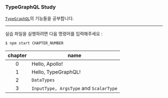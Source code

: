 ### TypeGraphQL Study

[`TypeGraphQL`](https://typegraphql.com/)의 기능들을 공부합니다.

---

실습 파일을 실행하려면 다음 명령어를 입력해주세요 :

```bash
$ npm start CHAPTER_NUMBER
```

| chapter | name                                   |
| :-----: | -------------------------------------- |
|    0    | Hello, Apollo!                         |
|    1    | Hello, TypeGraphQL!                    |
|    2    | `DataTypes`                            |
|    3    | `InputType, ArgsType` and `ScalarType` |
